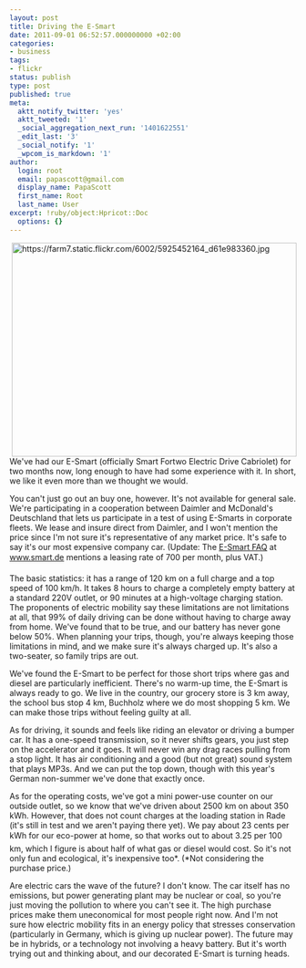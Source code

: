 ```yaml
---
layout: post
title: Driving the E-Smart
date: 2011-09-01 06:52:57.000000000 +02:00
categories:
- business
tags:
- flickr
status: publish
type: post
published: true
meta:
  aktt_notify_twitter: 'yes'
  aktt_tweeted: '1'
  _social_aggregation_next_run: '1401622551'
  _edit_last: '3'
  _social_notify: '1'
  _wpcom_is_markdown: '1'
author:
  login: root
  email: papascott@gmail.com
  display_name: PapaScott
  first_name: Root
  last_name: User
excerpt: !ruby/object:Hpricot::Doc
  options: {}
---
```

<p><a href="http://www.flickr.com/photos/51035717986@N01/5925452164" title="View 'https://farm7.static.flickr.com/6002/5925452164_d61e983360.jpg' on Flickr.com"><img style="float:right;" border="0" alt="https://farm7.static.flickr.com/6002/5925452164_d61e983360.jpg" width="500" src="https://farm7.static.flickr.com/6002/5925452164_d61e983360.jpg" height="375" /></a></p>
<p>We've had our E-Smart (officially Smart Fortwo Electric Drive Cabriolet) for two months now, long enough to have had some experience with it. In short, we like it even more than we thought we would.</p>
<p>You can't just go out an buy one, however. It's not available for general sale. We're participating in a cooperation between Daimler and McDonald's Deutschland that lets us participate in a test of using E-Smarts in corporate fleets. We lease and insure direct from Daimler, and I won't mention the price since I'm not sure it's representative of any market price. It's safe to say it's our most expensive company car. (Update: The <a href="http://www.smart.de/information-service-electric-drive-fragen-antworten/6bf159ed-0c58-5c54-855a-84b62adfdfaa">E-Smart FAQ</a> at <a href="http://www.smart.de">www.smart.de</a> mentions a leasing rate of 700 per month, plus VAT.)</p>
<p>The basic statistics: it has a range of 120 km on a full charge and a top speed of 100 km/h. It takes 8 hours to charge a completely empty battery at a standard 220V outlet, or 90 minutes at a high-voltage charging station. The proponents of electric mobility say these limitations are not limitations at all, that 99% of daily driving can be done without having to charge away from home. We've found that to be true, and our battery has never gone below 50%. When planning your trips, though, you're always keeping those limitations in mind, and we make sure it's always charged up. It's also a two-seater, so family trips are out.</p>
<p>We've found the E-Smart to be perfect for those short trips where gas and diesel are particularly inefficient. There's no warm-up time, the E-Smart is always ready to go. We live in the country, our grocery store is 3 km away, the school bus stop 4 km, Buchholz where we do most shopping 5 km. We can make those trips without feeling guilty at all.</p>
<p>As for driving, it sounds and feels like riding an elevator or driving a bumper car. It has a one-speed transmission, so it never shifts gears, you just step on the accelerator and it goes. It will never win any drag races pulling from a stop light. It has air conditioning and a good (but not great) sound system that plays MP3s. And we can put the top down, though with this year's German non-summer we've done that exactly once.</p>
<p>As for the operating costs, we've got a mini power-use counter on our outside outlet, so we know that we've driven about 2500 km on about 350 kWh. However, that does not count charges at the loading station in Rade (it's still in test and we aren't paying there yet). We pay about 23 cents per kWh for our eco-power at home, so that works out to about 3.25 per 100 km, which I figure is about half of what gas or diesel would cost. So it's not only fun and ecological, it's inexpensive too&#42;. (*Not considering the purchase price.)</p>
<p>Are electric cars the wave of the future? I don't know. The car itself has no emissions, but power generating plant may be nuclear or coal, so you're just moving the pollution to where you can't see it. The high purchase prices make them uneconomical for most people right now. And I'm not sure how electric mobility fits in an energy policy that stresses conservation (particularly in Germany, which is giving up nuclear power). The future may be in hybrids, or a technology not involving a heavy battery. But it's worth trying out and thinking about, and our decorated E-Smart is turning heads.</p>
